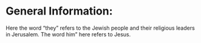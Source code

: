 # General Information:

Here the word “they” refers to the Jewish people and their religious leaders in Jerusalem. The word him” here refers to Jesus.